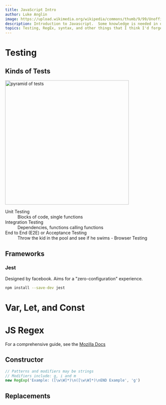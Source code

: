```yaml
---
title: JavaScript Intro 
author: Luke Anglin
image: https://upload.wikimedia.org/wikipedia/commons/thumb/9/99/Unofficial_JavaScript_logo_2.svg/1200px-Unofficial_JavaScript_logo_2.svg.png
description: Introduction to Javascript.  Some knowledge is needed in order to write this Flask application better!
topics: Testing, RegEx, syntax, and other things that I think I'd forget otherwise!
---
```


# Testing

## Kinds of Tests

<!-- Image pyramid -->
<img src="https://javascriptwebscrapingguy.com/wp-content/uploads/2019/05/Pyramid-of-Tests.jpg" alt="pyramid of tests" width = "400" height = "400">

<!-- Testing Descriptions -->
<dl>
    <dt>Unit Testing</dt>
    <dd>Blocks of code, single functions</dd>
    <dt>Integration Testing</dt>
    <dd>Dependencies, functions calling functions</dd>
    <dt>End to End (E2E) or Acceptance Testing</dt>
    <dd>Throw the kid in the pool and see if he swims - Browser Testing</dd>
</dl>

## Frameworks

### Jest

Designed by facebook.  Aims for a "zero-configuration" experience.

```bash
npm install --save-dev jest
```


# Var, Let, and Const


# JS Regex

<!-- Tomorrow fix example too big and fix issue with code blocks embedded -->


For a comprehensive guide, see the [Mozilla Docs](https://developer.mozilla.org/en-US/docs/Web/JavaScript/Guide/Regular_Expressions)

## Constructor

```js
// Patterns and modifiers may be strings
// Modifiers include: g, i and m
new RegExp('Example: ([\w\W]*)\n([\w\W]*)\nEND Example', 'g')
```

## Replacements






